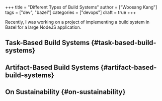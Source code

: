 +++
title = "Different Types of Build Systems"
author = ["Woosang Kang"]
tags = ["dev", "bazel"]
categories = ["devops"]
draft = true
+++

Recently, I was working on a project of implementing a build system in Bazel for a large NodeJS application.


## Task-Based Build Systems {#task-based-build-systems}


## Artifact-Based Build Systems {#artifact-based-build-systems}


## On Sustainability {#on-sustainability}
